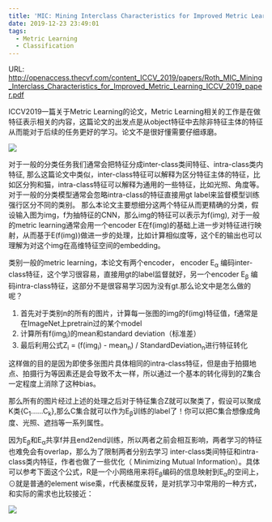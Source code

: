 ```yaml
---
title: 'MIC: Mining Interclass Characteristics for Improved Metric Learning '
date: 2019-12-23 23:49:01
tags:
  - Metric Learning
  - Classification
---
```

URL: http://openaccess.thecvf.com/content_ICCV_2019/papers/Roth_MIC_Mining_Interclass_Characteristics_for_Improved_Metric_Learning_ICCV_2019_paper.pdf

ICCV2019一篇关于Metric Learning的论文，Metric Learning相关的工作是在做特征表示相关的内容，这篇论文的出发点是从object特征中去除非特征主体的特征从而能对于后续的任务更好的学习。论文不是很好懂需要仔细琢磨。

![](MIC-Mining-Interclass-Characteristics-for-Improved-Metric-Learning-截屏2019-12-2422.49.45.png)

对于一般的分类任务我们通常会把特征分成inter-class类间特征、intra-class类内特征, 那么这篇论文中类似，inter-class特征可以解释为区分特征主体的特征，比如区分狗和猫，intra-class特征可以解释为通用的一些特征，比如光照、角度等。对于一般的分类模型通常会忽略intra-class的特征直接用gt label来监督模型训练强行区分不同的类别。
那么本论文主要想细分这两个特征从而更精确的分类，假设输入图为img，f为抽特征的CNN，那么img的特征可以表示为f(img), 对于一般的metric learning通常会用一个encoder E在f(img)的基础上进一步对特征进行映射，从而基于E(f(img))做进一步的处理，比如计算相似度等，这个E的输出也可以理解为对这个img在高维特征空间的embedding。

类别一般的metric learning，本论文有两个encoder， encoder E<sub>α</sub> 编码inter-class特征，这个学习很容易，直接用gt的label监督就好，另一个encoder E<sub>β</sub> 编码intra-class特征，这部分不是很容易学习因为没有gt.那么论文中是怎么做的呢？
1. 首先对于类别n的所有的图片，计算每一张图的img的f(img)特征值，f通常是在ImageNet上pretrain过的某个model
2. 计算所有f(img<sub>i</sub>)的mean和standard deviation（标准差）
3. 最后利用公式Z<sub>i</sub> = (f(img<sub>i</sub>) - mean<sub>n</sub>) / StandardDeviation<sub>n</sub>进行特征转化

这样做的目的是因为即使多张图片具体相同的intra-class特征，但是由于拍摄地点、拍摄行为等因素还是会导致不太一样，所以通过一个基本的转化得到的Z集合一定程度上消除了这种bias。

那么所有的图片经过上述的处理之后对于特征集合Z就可以聚类了，假设可以聚成K类{C<sub>1</sub>......C<sub>k</sub>},那么C集合就可以作为E<sub>β</sub>训练的label了！你可以把C集合想像成角度、光照、遮挡等一系列属性。

因为E<sub>β</sub>和E<sub>α</sub>共享f并且end2end训练，所以两者之前会相互影响，两者学习的特征也难免会有overlap，那么为了限制两者分别去学习
inter-class类间特征和intra-class类内特征，作者也做了一些优化（ Minimizing Mutual Information）。具体可以参考下面这个公式，R是一个小网络用来将E<sub>β</sub>编码的信息映射到E<sub>α</sub>的空间上，⊙就是普通的element wise乘，r代表梯度反转，是对抗学习中常用的一种方式，和实际的需求也比较接近：

![](MIC-Mining-Interclass-Characteristics-for-Improved-Metric-Learning-截屏2019-12-2423.35.20.png)
